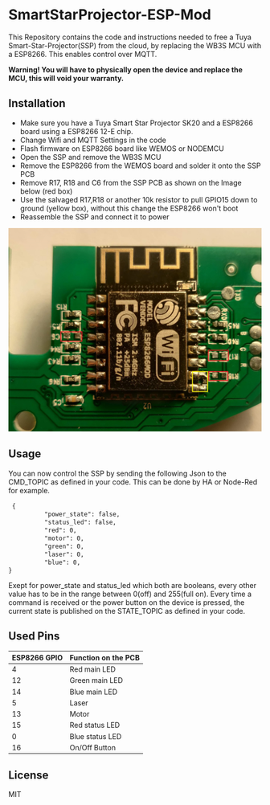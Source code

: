 # SmartStarProjector-ESP-Mod
This Repository contains the code and instructions needed to free a Tuya Smart-Star-Projector(SSP) from the cloud, by replacing the WB3S MCU with a ESP8266. This enables control over MQTT.

**Warning! You will have to physically open the device and replace the MCU, this will void your warranty.**

## Installation
- Make sure you have a Tuya Smart Star Projector SK20 and a ESP8266 board using a ESP8266 12-E chip.
- Change Wifi and MQTT Settings in the code
- Flash firmware on ESP8266 board like WEMOS or NODEMCU
- Open the SSP and remove the WB3S MCU
- Remove the ESP8266 from the WEMOS board and solder it onto the SSP PCB
- Remove  R17, R18 and C6 from the SSP PCB as shown on the Image below (red box)
- Use the salvaged R17,R18 or another 10k resistor to pull GPIO15 down to ground (yellow box), without this change the ESP8266 won't boot
- Reassemble the SSP and connect it to power

![Alt text](hardware_changes.jpg)

## Usage
 You can now control the SSP by sending the following Json to the CMD_TOPIC as defined in your code. This can be done by HA or Node-Red for example.
 
     {
              "power_state": false,
              "status_led": false,
              "red": 0,
              "motor": 0,
              "green": 0,
              "laser": 0,
              "blue": 0,
    }
    
Exept for power_state and status_led which both are booleans, every other value has to be in the range between 0(off) and 255(full on).
Every time a command is received or the power button on the device is pressed, the current state is published on the STATE_TOPIC as defined in your code.

## Used Pins

| ESP8266 GPIO | Function on the PCB|
| ------ | ------ |
| 4 | Red main LED |
| 12 | Green main LED |
| 14 | Blue main LED |
| 5 | Laser |
| 13 | Motor |
| 15 | Red status LED |
| 0 | Blue status LED |
| 16 | On/Off Button |

## License

MIT
